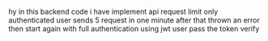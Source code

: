 hy in this backend code i have implement api request limit only authenticated user sends 5 request in one minute after that thrown an error then start again with full authentication using jwt user pass the token verify 
